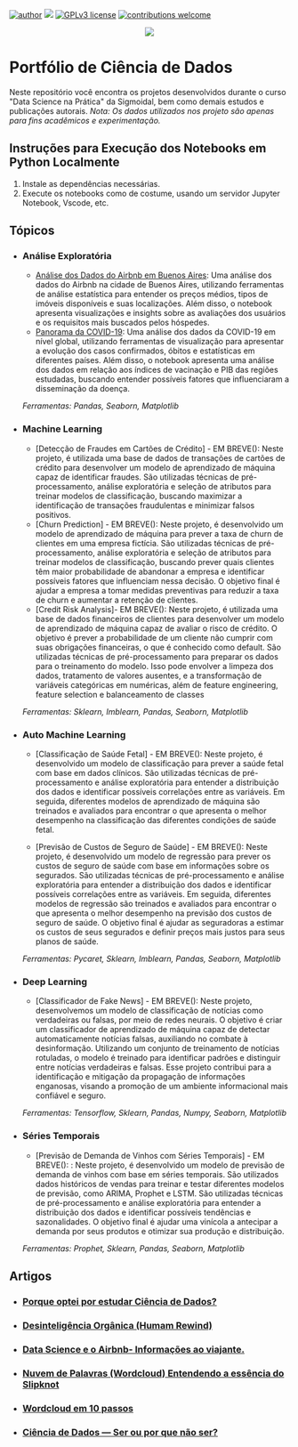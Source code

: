 [![author](https://img.shields.io/badge/author-alves_bruno-red.svg)](https://www.linkedin.com/in/bruno-alves-dos-santos-a7a92a26b/) [![](https://img.shields.io/badge/python-3.7+-blue.svg)](https://www.python.org/downloads/release/python-365/) [![GPLv3 license](https://img.shields.io/badge/License-GPLv3-blue.svg)](http://perso.crans.org/besson/LICENSE.html) [![contributions welcome](https://img.shields.io/badge/contributions-welcome-brightgreen.svg?style=flat)](https://https://github.com/alves-bruno-ds/data-science-BR)

<p align="center">
  <img src="https://github.com/alvesbruno-ds/data-science-BR/blob/b09f2613d567ed01b043644d0eb16752507b7825/Header%20-%20Dados.png" >
</p>

# Portfólio de Ciência de Dados
Neste repositório você encontra os projetos desenvolvidos durante o curso "Data Science na Prática" da Sigmoidal, bem como demais estudos e publicações autorais.
_Nota: Os dados utilizados nos projeto são apenas para fins acadêmicos e experimentação._

## Instruções para Execução dos Notebooks em Python Localmente
1. Instale as dependências necessárias.
2. Execute os notebooks como de costume, usando um servidor Jupyter Notebook, Vscode, etc.

## Tópicos

- ### Análise Exploratória

	- [Análise dos Dados do Airbnb em Buenos Aires](https://github.com/alvesbruno-ds/Analise_de_dados_Airbnb_Buenos_Aires/blob/main/Rev.01%20-%20Analisando_os_Dados_do_Airbnb_Buenos_Aires.ipynb): Uma análise dos dados do Airbnb na cidade de Buenos Aires, utilizando ferramentas de análise estatística para entender os preços médios, tipos de imóveis disponíveis e suas localizações. Além disso, o notebook apresenta visualizações e insights sobre as avaliações dos usuários e os requisitos mais buscados pelos hóspedes.
	- [Panorama da COVID-19](https://github.com/alvesbruno-ds/Panorama_COVID19/blob/main/BR_Panorama_do_COVID_19.ipynb): Uma análise dos dados da COVID-19 em nível global, utilizando ferramentas de visualização para apresentar a evolução dos casos confirmados, óbitos e estatísticas em diferentes países. Além disso, o notebook apresenta uma análise dos dados em relação aos índices de vacinação e PIB das regiões estudadas, buscando entender possíveis fatores que influenciaram a disseminação da doença.

	_Ferramentas: Pandas, Seaborn, Matplotlib_

- ### Machine Learning

	- [Detecção de Fraudes em Cartões de Crédito] - EM BREVE(): Neste projeto, é utilizada uma base de dados de transações de cartões de crédito para desenvolver um modelo de aprendizado de máquina capaz de identificar fraudes. São utilizadas técnicas de pré-processamento, análise exploratória e seleção de atributos para treinar modelos de classificação, buscando maximizar a identificação de transações fraudulentas e minimizar falsos positivos.
	- [Churn Prediction] - EM BREVE(): Neste projeto, é desenvolvido um modelo de aprendizado de máquina para prever a taxa de churn de clientes em uma empresa fictícia. São utilizadas técnicas de pré-processamento, análise exploratória e seleção de atributos para treinar modelos de classificação, buscando prever quais clientes têm maior probabilidade de abandonar a empresa e identificar possíveis fatores que influenciam nessa decisão. O objetivo final é ajudar a empresa a tomar medidas preventivas para reduzir a taxa de churn e aumentar a retenção de clientes.
	- [Credit Risk Analysis]- EM BREVE(): Neste projeto, é utilizada uma base de dados financeiros de clientes para desenvolver um modelo de aprendizado de máquina capaz de avaliar o risco de crédito. O objetivo é prever a probabilidade de um cliente não cumprir com suas obrigações financeiras, o que é conhecido como default. São utilizadas técnicas de pré-processamento para preparar os dados para o treinamento do modelo. Isso pode envolver a limpeza dos dados, tratamento de valores ausentes, e a transformação de variáveis categóricas em numéricas, além de feature engineering, feature selection e balanceamento de classes


	_Ferramentas: Sklearn, Imblearn, Pandas, Seaborn, Matplotlib_
  
- ### Auto Machine Learning

	- [Classificação de Saúde Fetal] - EM BREVE(): Neste projeto, é desenvolvido um modelo de classificação para prever a saúde fetal com base em dados clínicos. São utilizadas técnicas de pré-processamento e análise exploratória para entender a distribuição dos dados e identificar possíveis correlações entre as variáveis. Em seguida, diferentes modelos de aprendizado de máquina são treinados e avaliados para encontrar o que apresenta o melhor desempenho na classificação das diferentes condições de saúde fetal.

	- [Previsão de Custos de Seguro de Saúde] - EM BREVE(): Neste projeto, é desenvolvido um modelo de regressão para prever os custos de seguro de saúde com base em informações sobre os segurados. São utilizadas técnicas de pré-processamento e análise exploratória para entender a distribuição dos dados e identificar possíveis correlações entre as variáveis. Em seguida, diferentes modelos de regressão são treinados e avaliados para encontrar o que apresenta o melhor desempenho na previsão dos custos de seguro de saúde. O objetivo final é ajudar as seguradoras a estimar os custos de seus segurados e definir preços mais justos para seus planos de saúde.

	_Ferramentas: Pycaret, Sklearn, Imblearn, Pandas, Seaborn, Matplotlib_
	
- ### Deep Learning

	- [Classificador de Fake News] - EM BREVE(): Neste projeto, desenvolvemos um modelo de classificação de notícias como verdadeiras ou falsas, por meio de redes neurais. O objetivo é criar um classificador de aprendizado de máquina capaz de detectar automaticamente notícias falsas, auxiliando no combate à desinformação. Utilizando um conjunto de treinamento de notícias rotuladas, o modelo é treinado para identificar padrões e distinguir entre notícias verdadeiras e falsas. Esse projeto contribui para a identificação e mitigação da propagação de informações enganosas, visando a promoção de um ambiente informacional mais confiável e seguro.
	
	_Ferramentas: Tensorflow, Sklearn, Pandas, Numpy, Seaborn, Matplotlib_
  
- ### Séries Temporais

	- [Previsão de Demanda de Vinhos com Séries Temporais] - EM BREVE(): : Neste projeto, é desenvolvido um modelo de previsão de demanda de vinhos com base em séries temporais. São utilizados dados históricos de vendas para treinar e testar diferentes modelos de previsão, como ARIMA, Prophet e LSTM. São utilizadas técnicas de pré-processamento e análise exploratória para entender a distribuição dos dados e identificar possíveis tendências e sazonalidades. O objetivo final é ajudar uma vinícola a antecipar a demanda por seus produtos e otimizar sua produção e distribuição.
  
	_Ferramentas: Prophet, Sklearn, Pandas, Seaborn, Matplotlib_
  
## Artigos
- ### [Porque optei por estudar Ciência de Dados?](https://medium.com/@cdados.br/porque-optei-por-estudar-ci%C3%AAncia-de-dados-c8a3518b22e8)
- ### [Desinteligência Orgânica (Humam Rewind)](https://medium.com/@cdados.br/desintelig%C3%AAncia-org%C3%A2nica-humam-rewind-ea69b216af98)
- ### [Data Science e o Airbnb- Informações ao viajante.](https://medium.com/@cdados.br/data-science-e-o-airbnb-informa%C3%A7%C3%B5es-ao-viajante-33eafbe78639)
- ### [Nuvem de Palavras (Wordcloud) Entendendo a essência do Slipknot](https://medium.com/@cdados.br/nuvem-de-palavras-wordcloud-entendendo-a-ess%C3%AAncia-do-slipknot-ab0f8c266b6a)
- ### [Wordcloud em 10 passos](https://medium.com/@cdados.br/wordcloud-em-10-passos-4ecfee98a371)
- ### [Ciência de Dados — Ser ou por que não ser?](https://medium.com/@cdados.br/ci%C3%AAncia-de-dados-ser-ou-por-que-n%C3%A3o-ser-1b29851197ff)
